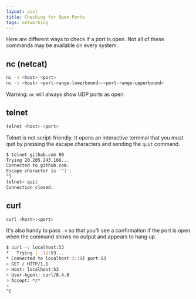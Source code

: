 ```yaml
---
layout: post
title: Checking for Open Ports
tags: networking
---
```


Here are different ways to check if a port is open. Not all of these commands may be available on every system.

## nc (netcat)

```sh
nc -z <host> <port>
nc -z <host> <port-range-lowerbound>-<port-range-upperbound>
```

Warning: `nc` will always show UDP ports as open.

## telnet

```sh
telnet <host> <port>
```

Telnet is not script-friendly.
It opens an interactive terminal that you must quit by pressing the escape characters and sending the `quit` command.

```sh
$ telnet github.com 80
Trying 20.205.243.166...
Connected to github.com.
Escape character is '^]'.
^]
telnet> quit
Connection closed.
```

## curl

```sh
curl <host>:<port>
```

It's also handy to pass `-v` so that you'll see a confirmation if the port is open when the command shows no output and
appears to hang up.

```sh
$ curl -v localhost:53
*   Trying [::1]:53...
* Connected to localhost (::1) port 53
> GET / HTTP/1.1
> Host: localhost:53
> User-Agent: curl/8.4.0
> Accept: */*
>
^C
```
